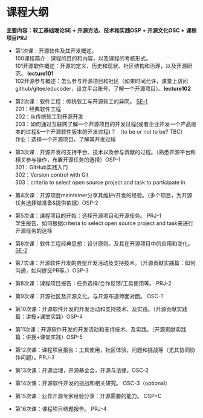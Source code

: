 # 课程大纲
**主要内容：软工基础理论SE + 开源方法、技术和实践OSP + 开源文化OSC + 课程项目PRJ**

* 第1次课：开源软件及其开发概述。  
 100课程简介：课程的目的和内容，以及课程的考核形式。  
 101开源软件概述：开源的定义、历史和现状、社区结构和治理，以及开源研究。 **lecture101**  
 102开源参与概述：怎么参与开源项目和社区（如果时间允许，课堂上访问github/gitee/educoder，设立平台账号，了解一个开源项目）。**lecture102**

* 第2次课：软件工程：传统软工与开源软工的异同。 <u>SE-1</u>  
 201：经典软件工程  
 202：从传统软工到开源开发   
 203：如何通过互联网了解一个开源项目的开发过程(或者企业开发一个产品版本的过程&一个开源软件版本的开发过程)？  （to be or not to be? TBC）  
 作业：选择一个开源项目，了解其开发过程

* 第3次课：开源开发的支持平台、技术以及参与贡献的过程。（熟悉开源平台和相关参与操作，布置开源任务的选择）OSP-1   
301：GitHub实践入门  
302：Version control with Git  
303：criteria to select open source project and task to participate in

* 第4次课：开源项目maintainer分享其维护/开发的经验。（多个项目，为开源任务选择做准备&提供依据）OSP-2

* 第5次课：课程项目的开始：选择开源项目和开源任务。 PRJ-1    
学生报告，如何根据criteria to select open source project and task来进行开源任务的选择

* 第6次课：软件工程经典思想：设计原则。及其在开源项目中的应用和变化。 <u>SE-2</u>

* 第7次课：开源软件开发的典型开发活动及支持技术。（开源贡献实践篇：如何沟通，如何提交PR等。）OSP-3

* 第8次课：课程项目报告：任务选择/合作反馈/工具使用等。 PRJ-2

* 第9次课：开源社区及开源文化。与开源布道师面对面。 OSC-1

* 第10次课：开源软件开发的开发活动和支持技术、及实践。（开源贡献实践篇：讲授+课堂实践）OSP-4

* 第11次课：开源软件开发的开发活动和支持技术、及实践。（开源贡献实践篇：讲授+课堂实践）OSP-5

* 第12次课：课程项目报告：工具使用，社区体验，问题和挑战等（尤其协同协作问题）。PRJ-3
 
* 第13次课：开源治理，开源基金会，开源与法律。OSC-2

* 第14次课：开源软件开发的挑战和相关研究。 OSC-3（optional）

* 第15次课：业界开源专家经验分享：开源需要的能力。 OSP+C

* 第16次课：课程项目结题报告。 PRJ-4








